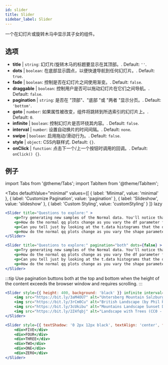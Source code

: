 ```yaml
---
id: slider 
title: Slider
sidebar_label: Slider
---
```


一个在幻灯片或旋转木马中显示其子女的组件。

## 选项

* __title__ | `string`: 幻灯片/旋转木马的标题要显示在其顶部。. Default: `''`.
* __dots__ | `boolean`: 在底部显示圆点，以便快速导航到任何幻灯片。. Default: `true`.
* __fade__ | `boolean`: 控制是否在幻灯片之间使用渐变。. Default: `false`.
* __draggable__ | `boolean`: 控制用户是否可以拖动幻灯片在它们之间导航。. Default: `false`.
* __pagination__ | `string`: 是否在 "顶部"、"底部 "或 "两者 "显示分页。. Default: `'bottom'`.
* __goto__ | `number`: 如果属性被改变，组件将跳转到所选索引的幻灯片上。. Default: `0`.
* __infinite__ | `boolean`: 控制幻灯片是否环绕其内容。. Default: `false`.
* __interval__ | `number`: 设置自动换片的时间间隔。. Default: `none`.
* __swipe__ | `boolean`: 启用拖动/滑动行为。. Default: `false`.
* __style__ | `object`: CSS内联样式. Default: `{}`.
* __onClick__ | `function`: 点击下一个/上一个按钮时调用的回调。. Default: `onClick() {}`.


## 例子


import Tabs from '@theme/Tabs';
import TabItem from '@theme/TabItem';

<Tabs
    defaultValue="minimal"
    values={[
        { label: 'Minimal', value: 'minimal' },
        { label: 'Customize Pagination', value: 'pagination' },
        { label: 'Slideshow', value: 'slideshow' },
        { label: 'Custom Styling', value: 'customStyling' }
    ]}
    lazy
>

<TabItem value="minimal">

```jsx live
<Slider title="Questions to explore:" >
    <p>Try generating new samples of the Normal data. You'll notice that the points don't always lie exactly on the line. This is typical variation. As you generate more random realizations of this plot you'll get better calibrated to the kind of deviation you can expect to see from this large a sample of Normal data.</p>
    <p>How do the normal qq plots change as you vary the df parameter for the t-distributed data?</p>
    <p>Can you tell just by looking at the t.data histograms that the data aren't normally distributed? Is it easier to tell from the QQ plots?</p>
    <p>How do the normal qq plots change as you vary the shape parameter in the gamma-distributed data?</p>
</Slider>
```

</TabItem>

<TabItem value="pagination">

```jsx live
<Slider title="Questions to explore:" pagination="both" dots={false} >
    <p>Try generating new samples of the Normal data. You'll notice that the points don't always lie exactly on the line. This is typical variation. As you generate more random realizations of this plot you'll get better calibrated to the kind of deviation you can expect to see from this large a sample of Normal data.</p>
    <p>How do the normal qq plots change as you vary the df parameter for the t-distributed data?</p>
    <p>Can you tell just by looking at the t.data histograms that the data aren't normally distributed? Is it easier to tell from the QQ plots?</p>
    <p>How do the normal qq plots change as you vary the shape parameter in the gamma-distributed data?</p>
</Slider>
```

:::tip
Use pagination buttons both at the top and bottom when the height of the content exceeds the browser window and requires scrolling.
:::

</TabItem>

<TabItem value="slideshow">

```jsx live
<Slider style={{ height: 400, background: 'black' }} infinite interval={2000} >
    <img src="https://bit.ly/3aM4OU7" alt="Untersberg Mountain Salzburg (by Giuseppe Milo, CC BY 3.0)" />
    <img src="https://bit.ly/3rCm0Cu" alt="British Landscape (by Phil Riley, Pixabay License)" />
    <img src="https://bit.ly/3cUkibu" alt="Mountains Landscape Sunset Dusk (Pixabay License)" />
    <img src="https://bit.ly/2Z4fqbj" alt="Landscape with Trees (CC0 - Public Domain)" /> 
</Slider>
```

</TabItem>

<TabItem value="customStyling">

```jsx live
<Slider style={{ textShadow: '0 2px 12px black', textAlign: 'center', fontSize: 90 }} infinite interval={1000} >
    <div>FIVE</div>
    <div>FOUR</div>
    <div>THREE</div>
    <div>TWO</div>
    <div>ONE</div>
    <div>ZERO</div>
</Slider>
```

</TabItem>

</Tabs>


